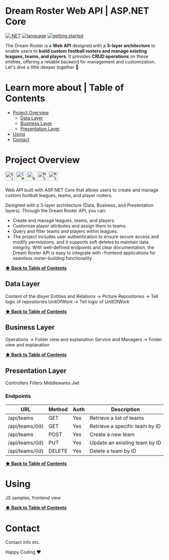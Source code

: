 # Dream Roster Web API | ASP.NET Core 
[![.NET](https://img.shields.io/badge/.NET-6.0%2C%207.0%2C%208.0-512BD4)](https://docs.abblix.com/docs/technical-requirements)
[![language](https://img.shields.io/badge/language-C%23-239120)](https://learn.microsoft.com/ru-ru/dotnet/csharp/tour-of-csharp/overview)
[![getting started](https://img.shields.io/badge/getting_started-guide-1D76DB)](#using)

The Dream Roster is a **Web API** designed with a **3-layer architecture** to enable users to **build custom football rosters and manage existing leagues, teams, and players**. It provides **CRUD operations** on these entities, offering a reliable backend for management and customization. Let's dive a little deeper together 🚀





# Learn more about | Table of Contents
- [Project Overview](#project-overview)
  *  [Data Layer](#data-layer)
  *  [Business Layer](#business-layer)
  *  [Presentation Layer](#presentation-layer)
- [Using](#using)
- [Contact](#contact)

# Project Overview
<div>
	<code><img width="30" src="https://user-images.githubusercontent.com/25181517/192108372-f71d70ac-7ae6-4c0d-8395-51d8870c2ef0.png" alt="Git" title="Git"/></code>
	<code><img width="30" src="https://user-images.githubusercontent.com/25181517/121405384-444d7300-c95d-11eb-959f-913020d3bf90.png" alt="C#" title="C#"/></code>
	<code><img width="30" src="https://user-images.githubusercontent.com/25181517/121405754-b4f48f80-c95d-11eb-8893-fc325bde617f.png" alt=".NET Core" title=".NET Core"/></code>
	<code><img width="30" src="https://github.com/marwin1991/profile-technology-icons/assets/19180175/3b371807-db7c-45b4-8720-c0cfc901680a" alt="MSSQL" title="MSSQL"/></code>
 <code><img width="30" src="https://www.gencayyildiz.com/blog/wp-content/uploads/2019/08/ef-core.png" alt="MSSQL" title="Entity Framework Core"/></code>
</div>
<br>
Web API built with ASP.NET Core that allows users to create and manage custom football leagues, teams, and player rosters.

Designed with a 3-layer architecture (Data, Business, and Presentation layers). 
Through the Dream Roster API, you can:
- Create and manage leagues, teams, and players.
- Customize player attributes and assign them to teams.
- Query and filter teams and players within leagues.
- The project includes user authentication to ensure secure access and modify permissions, and it supports soft deletes to maintain data integrity. With well-defined endpoints and clear documentation, the Dream Roster API is easy to integrate with -frontend applications for seamless roster-building functionality.

**[⬆ Back to Table of Contents](#learn-more-about--table-of-contents)**

## Data Layer
Content of the dlayer
Entities and Relations -> Picture
Repositories -> Tell logic of repositories
UnitOfWork -> Tell logic of UnitOfWork

**[⬆ Back to Table of Contents](#learn-more-about--table-of-contents)**

## Business Layer
Operations -> Folder view and explanation
Service and Managers -> Folder view and explanation

**[⬆ Back to Table of Contents](#learn-more-about--table-of-contents)**

## Presentation Layer
Controllers
Filters
Middlewares
Jwt

### Endpoints
| URL           | Method | Auth | Description                       |
|---------------|--------|------|-----------------------------------|
| /api/teams    | GET    | Yes  | Retrieve a list of teams         |
| /api/teams/{id} | GET | Yes  | Retrieve a specific team by ID   |
| /api/teams    | POST   | Yes  | Create a new team                |
| /api/teams/{id} | PUT  | Yes  | Update an existing team by ID    |
| /api/teams/{id} | DELETE | Yes | Delete a team by ID              |


**[⬆ Back to Table of Contents](#learn-more-about--table-of-contents)**

# Using
JS samples, frontend view

**[⬆ Back to Table of Contents](#learn-more-about--table-of-contents)**

# Contact
Contact info etc.

Happy Coding ❤️
   
     



